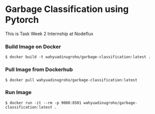 # Garbage Classification using Pytorch
This is Task Week 2 Internship at Nodeflux

### Build Image on Docker

```
$ docker build -t wahyuadinugroho/garbage-classification:latest .
```

### Pull Image from Dockerhub

```
$ docker pull wahyuadinugroho/garbage-classification:latest
```

### Run Image

```
$ docker run -it --rm -p 9000:8501 wahyuadinugroho/garbage-classification:latest .
```
